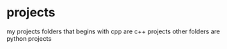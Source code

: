 # projects
my projects
folders that begins with cpp are c++ projects
other folders are python projects

